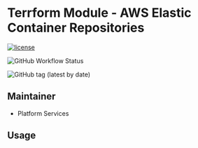 # Terrform Module - AWS Elastic Container Repositories

[![license](https://img.shields.io/badge/License-Apache%202.0-blue.svg)](https://opensource.org/licenses/Apache-2.0)

![GitHub Workflow Status](https://img.shields.io/github/workflow/status/ohpensource/terraform-aws-ohp-ecr/continuous-delivery)

![GitHub tag (latest by date)](https://img.shields.io/github/v/tag/ohpensource/terraform-aws-ohp-ecr)

## Maintainer

* Platform Services

## Usage

<!--- BEGIN_TF_DOCS --->
<!--- END_TF_DOCS --->